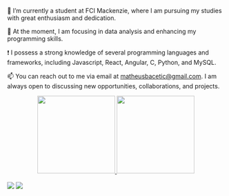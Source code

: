

🔭 I’m currently a student at FCI Mackenzie, where I am pursuing my studies with great enthusiasm and dedication.
<br>

🌱 At the moment, I am focusing in data analysis and enhancing my programming skills.
<br>

:exclamation: I possess a strong knowledge of several programming languages and frameworks, including Javascript, React, Angular, C, Python, and MySQL.
<br> 

📫 You can reach out to me via email at matheusbacetic@gmail.com. I am always open to discussing new opportunities, collaborations, and projects.
<div align="center">
  <a href="https://github.com/MatheusBacetic">
  <img height="180em" src="https://github-readme-stats.vercel.app/api/top-langs/?username=MatheusBacetic&layout=compact&langs_count=7&theme=dracula"/>
  <img height="180em" src="https://skillicons.dev/icons?i=js,html,css,c,react,angular,python,mysql"/>
</div>
<div style="display: inline_block"><br>  
 <div> 
  <a href = "mailto:matheusbacetic@gmail.com"><img src="https://img.shields.io/badge/-Gmail-%23333?style=for-the-badge&logo=gmail&logoColor=white" target="_blank"></a>
  <a href="https://www.linkedin.com/in/matheus-veiga-bacetic-joaquim-a6552723a/" target="_blank"><img src="https://img.shields.io/badge/-LinkedIn-%230077B5?style=for-the-badge&logo=linkedin&logoColor=white" target="_blank"></a> 
  </div>
  
